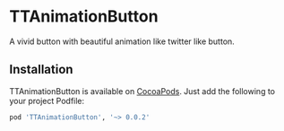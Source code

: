 # TTAnimationButton
A vivid button with beautiful animation like twitter like button.

## Installation

TTAnimationButton is available on [CocoaPods](http://cocoapods.org). Just add the following to your project Podfile:

```ruby
pod 'TTAnimationButton', '~> 0.0.2'
```


